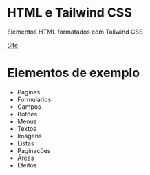 # HTML e Tailwind CSS
Elementos HTML formatados com Tailwind CSS

[Site](https://tailwindcss.com/)

# Elementos de exemplo
- Páginas
- Formulários
- Campos
- Botões
- Menus
- Textos
- Imagens
- Listas
- Paginações
- Áreas
- Efeitos
